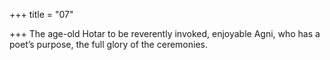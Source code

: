+++
title = "07"

+++
The age-old Hotar to be reverently invoked, enjoyable Agni, who has a  poet’s purpose,
the full glory of the ceremonies.